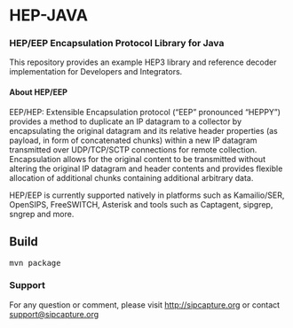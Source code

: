 # HEP-JAVA
### HEP/EEP Encapsulation Protocol Library for Java

This repository provides an example HEP3 library and reference decoder implementation for Developers and Integrators.


#### About HEP/EEP
EEP/HEP: Extensible Encapsulation protocol (“EEP” pronounced “HEPPY”) provides a method to duplicate an IP datagram to a collector by encapsulating the original datagram and its relative header properties (as payload, in form of concatenated chunks) within a new IP datagram transmitted over UDP/TCP/SCTP connections for remote collection. Encapsulation allows for the original content to be transmitted without altering the original IP datagram and header contents and provides flexible allocation of additional chunks containing additional arbitrary data.

HEP/EEP is currently supported natively in platforms such as Kamailio/SER, OpenSIPS, FreeSWITCH, Asterisk and tools such as Captagent, sipgrep, sngrep and more.

## Build
<pre>
mvn package
</pre>


### Support
For any question or comment, please visit http://sipcapture.org or contact support@sipcapture.org
